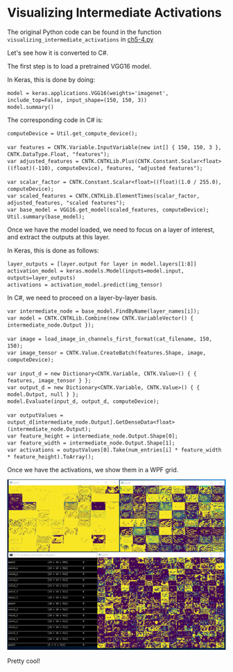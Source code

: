 # Visualizing Intermediate Activations

The original Python code can be found in the function `visualizing_intermediate_activations` in  [ch5-4.py](../../Python/ch5-4.py)

Let's see how it is converted to C#. 

The first step is to load a pretrained VGG16 model. 

In Keras, this is done by doing: 
```
model = keras.applications.VGG16(weights='imagenet', include_top=False, input_shape=(150, 150, 3))
model.summary()
```  

The corresponding code in C# is: 
```
computeDevice = Util.get_compute_device();

var features = CNTK.Variable.InputVariable(new int[] { 150, 150, 3 }, CNTK.DataType.Float, "features");
var adjusted_features = CNTK.CNTKLib.Plus(CNTK.Constant.Scalar<float>((float)(-110), computeDevice), features, "adjusted features");

var scalar_factor = CNTK.Constant.Scalar<float>((float)(1.0 / 255.0), computeDevice);
var scaled_features = CNTK.CNTKLib.ElementTimes(scalar_factor, adjusted_features, "scaled features");
var base_model = VGG16.get_model(scaled_features, computeDevice);
Util.summary(base_model);
``` 

Once we have the model loaded, we need to 
focus on a layer of interest, and extract
the outputs at this layer. 

In Keras, this is done as follows:
 
```
layer_outputs = [layer.output for layer in model.layers[1:8]]
activation_model = keras.models.Model(inputs=model.input, outputs=layer_outputs)
activations = activation_model.predict(img_tensor)
```

In C#, we need to proceed on a layer-by-layer basis. 
```
var intermediate_node = base_model.FindByName(layer_names[i]);
var model = CNTK.CNTKLib.Combine(new CNTK.VariableVector() { intermediate_node.Output });

var image = load_image_in_channels_first_format(cat_filename, 150, 150);
var image_tensor = CNTK.Value.CreateBatch(features.Shape, image, computeDevice);

var input_d = new Dictionary<CNTK.Variable, CNTK.Value>() { { features, image_tensor } };
var output_d = new Dictionary<CNTK.Variable, CNTK.Value>() { { model.Output, null } };
model.Evaluate(input_d, output_d, computeDevice);

var outputValues = output_d[intermediate_node.Output].GetDenseData<float>(intermediate_node.Output);
var feature_height = intermediate_node.Output.Shape[0];
var feature_width = intermediate_node.Output.Shape[1];
var activations = outputValues[0].Take(num_entries[i] * feature_width * feature_height).ToArray();
```

Once we have the activations, we show them in a WPF grid.

![screenshot](activations.png)

Pretty cool!  

